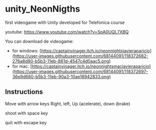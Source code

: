 # unity_NeonNigths
first videogame with Unity developed for Telefonica course

youtube: https://www.youtube.com/watch?v=SpA0UQL7XBQ

You can download de videogame:
* for windows: [https://captainvinager.itch.io/neonnightsjavieraparicio](https://user-images.githubusercontent.com/68144091/118372682-276a8d80-b5b3-11eb-861d-4547c4d0aac5.png)
* for mac: [https://captainvinager.itch.io/neonnightsmacjavieraparicio](https://user-images.githubusercontent.com/68144091/118372697-36e9d680-b5b3-11eb-90a3-10ae18942833.png)

## Instructions
Move with arrow keys Right, left, Up (acelerate), down (brake)

shoot with space key

quit with escape key
